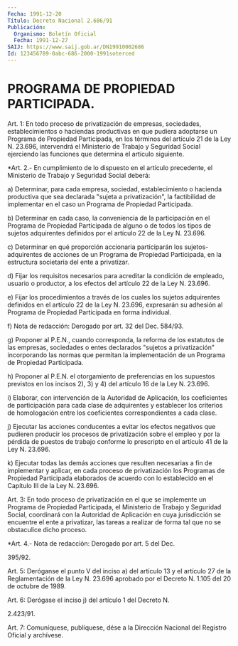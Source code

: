 ```yaml
---
Fecha: 1991-12-20
Título: Decreto Nacional 2.686/91
Publicación:
  Organismo: Boletín Oficial
  Fecha: 1991-12-27
SAIJ: https://www.saij.gob.ar/DN19910002686
Id: 123456789-0abc-686-2000-1991soterced
---
```

# PROGRAMA DE PROPIEDAD PARTICIPADA.

<a id="1"></a>
Art.  1:  En  todo  proceso  de  privatización  de  empresas, sociedades,    establecimientos  o  haciendas  productivas  en  que pudiera adoptarse  un  Programa  de  Propiedad  Participada, en los términos  del  artículo  21  de  la  Ley N. 23.696, intervendrá  el Ministerio de Trabajo y Seguridad Social ejerciendo  las  funciones que determina el artículo siguiente.

<a id="2"></a>
*Art.  2.-  En  cumplimiento  de  lo  dispuesto en el artículo precedente, el Ministerio de Trabajo y Seguridad Social deberá:

a)  Determinar,  para  cada empresa, sociedad,  establecimiento  o hacienda productiva que sea  declarada "sujeta a privatización", la factibilidad de implementar en  el  caso  un  Programa de Propiedad Participada.

b)  Determinar en cada caso, la conveniencia de  la  participación en el  Programa  de  Propiedad Participada de alguno o de todos los tipos de sujetos adquirentes  definidos  por  el  artículo 22 de la Ley N. 23.696.

c)  Determinar  en  qué  proporción  accionaria  participarán  los sujetos-adquirentes   de  acciones  de  un  Programa  de  Propiedad Participada, en la estructura  societaria  del  ente  a privatizar.

d) Fijar los requisitos necesarios para acreditar la condición  de empleado,  usuario o productor, a los efectos del artículo 22 de la Ley N. 23.696.

e) Fijar los  procedimientos  a  través  de los cuales los sujetos adquirentes  definidos  en  el  artículo  22 de  la Ley  N. 23.696, expresarán  su  adhesión  al Programa de Propiedad  Participada  en forma individual.

f) Nota de redacción: Derogado  por art. 32 del Dec. 584/93.

g) Proponer  al  P.E.N.,  cuando  corresponda, la reforma  de  los estatutos  de las empresas, sociedades o entes declarados  "sujetos a  privatización"    incorporando    las  normas  que  permitan  la implementación  de  un  Programa  de  Propiedad    Participada.

h)  Proponer  al  P.E.N.  el otorgamiento de preferencias  en  los supuestos previstos en los incisos  2),  3) y 4) del artículo 16 de la Ley N. 23.696.

i) Elaborar, con intervención de la Autoridad  de  Aplicación, los coeficientes  de  participación  para  cada clase de adquirentes  y establecer  los criterios de homologación  entre  los  coeficientes correspondientes a cada clase.

j)  Ejecutar   las  acciones  conducentes  a  evitar  los  efectos negativos  que pudieren  producir  los  procesos  de  privatización sobre el empleo  y por la pérdida de puestos de trabajo conforme lo prescripto en el artículo 41 de la Ley N. 23.696.

k) Ejecutar todas  las  demás  acciones  que resulten necesarias a fin de implementar y aplicar, en cada proceso  de privatización los Programas  de Propiedad Participada elaborados de  acuerdo  con  lo establecido en el Capítulo III de la Ley N. 23.696.

<a id="3"></a>
Art.  3:  En  todo  proceso  de  privatización  en  el  que se implemente  un Programa de Propiedad Participada, el Ministerio  de Trabajo  y  Seguridad   Social,  coordinará  con  la  Autoridad  de Aplicación en cuya jurisdicción  se encuentre el ente a privatizar, las tareas a realizar de forma tal  que  no  se  obstaculice dicho proceso.

<a id="4"></a>
*Art.  4.-  Nota de redacción: Derogado por art. 5 del Dec.

395/92.

<a id="5"></a>
Art. 5: Deróganse el punto V del inciso a) del artículo 13 y el artículo  27  de la Reglamentación de la Ley N. 23.696 aprobado por el Decreto N. 1.105 del 20 de octubre de 1989.

<a id="6"></a>
Art.  6:  Derógase  el  inciso j) del artículo 1 del Decreto N.

2.423/91.

<a id="7"></a>
Art.  7: Comuníquese, publíquese, dése a la Dirección Nacional del Registro Oficial y archívese.